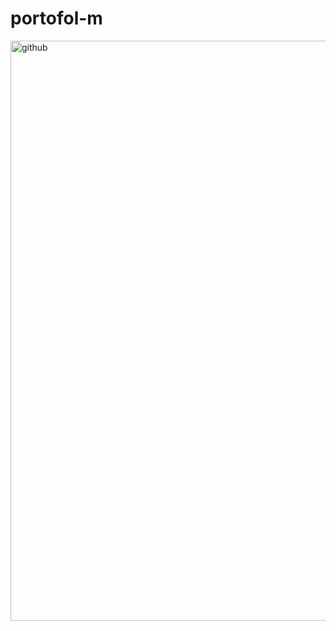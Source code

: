 # portofol-m


<img width="928" alt="github" src="https://github.com/Putrimaharani9/portofol-m/assets/113869661/6b08b9c9-1c83-45a1-a4a0-e75c54595c61">

